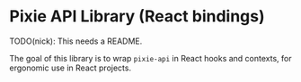 # Pixie API Library (React bindings)

TODO(nick): This needs a README.

The goal of this library is to wrap `pixie-api` in React hooks and contexts, for ergonomic use in React projects.
